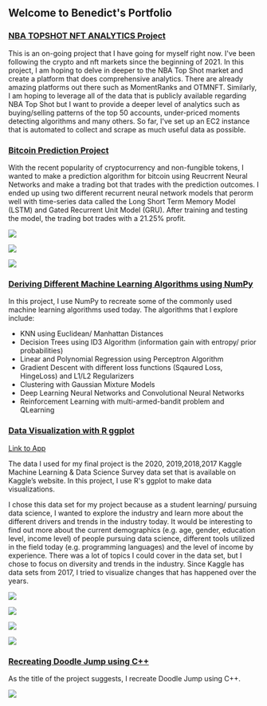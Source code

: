## Welcome to Benedict's Portfolio

### [NBA TOPSHOT NFT ANALYTICS Project](https://github.com/hsj7346/topshot_nft/blob/main/topshot_analysis.ipynb)

This is an on-going project that I have going for myself right now. I've been following the crypto and nft markets since the beginning of 2021. In this project, I am hoping to delve in deeper to the NBA Top Shot market and create a platform that does comprehensive analytics. There are already amazing platforms out there such as MomentRanks and OTMNFT. Similarly, I am hoping to leverage all of the data that is publicly available regarding NBA Top Shot but I want to provide a deeper level of analytics such as buying/selling patterns of the top 50 accounts, under-priced moments detecting algorithms and many others. So far, I've set up an EC2 instance that is automated to collect and scrape as much useful data as possible. 


### [Bitcoin Prediction Project](https://github.com/hsj7346/bitcoin_predictions/blob/master/bitcoin_predictions.ipynb)

With the recent popularity of cryptocurrency and non-fungible tokens, I wanted to make a prediction algorithm for bitcoin using Reucrrent Neural Networks and make a trading bot that trades with the prediction outcomes. I ended up using two different recurrent neural network models that perorm well with time-series data called the Long Short Term Memory Model (LSTM) and Gated Recurrent Unit Model (GRU). After training and testing the model, the trading bot trades with a 21.25% profit.

![](/images/bitcoinprice1.png)

![](/images/bitcoinprice2.png)

![](/images/bitcoinprice3.png)


### [Deriving Different Machine Learning Algorithms using NumPy](https://github.com/hsj7346/mlwithnumpy)

In this project, I use NumPy to recreate some of the commonly used machine learning algorithms used today.
The algorithms that I explore include:
- KNN using Euclidean/ Manhattan Distances
- Decision Trees using ID3 Algorithm (information gain with entropy/ prior probabilities)
- Linear and Polynomial Regression using Perceptron Algorithm
- Gradient Descent with different loss functions (Sqaured Loss, HingeLoss) and L1/L2 Regularizers
- Clustering with Gaussian Mixture Models
- Deep Learning Neural Networks and Convolutional Neural Networks
- Reinforcement Learning with multi-armed-bandit problem and QLearning

### [Data Visualization with R ggplot](https://github.com/hsj7346/dataviswithR)

[Link to App](https://benedictjung.shinyapps.io/FinalProj/)

The data I used for my final project is the 2020, 2019,2018,2017 Kaggle Machine Learning & Data Science Survey data set that is available on Kaggle’s website.
In this project, I use R's ggplot to make data visualizations.

I chose this data set for my project because as a student learning/ pursuing data science, I wanted to explore the industry and learn more about the different drivers and trends in the industry today. It would be interesting to find out more about the current demographics (e.g. age, gender, education level, income level) of people pursuing data science, different tools utilized in the field today (e.g. programming languages) and the level of income by experience. There was a lot of topics I could cover in the data set, but I chose to focus on diversity and trends in the industry. Since Kaggle has data sets from 2017, I tried to visualize changes that has happened over the years.

![](/images/R1.png)

![](/images/R2.png)

![](/images/R3.png)

![](/images/R4.png)


### [Recreating Doodle Jump using C++](https://github.com/hsj7346/doodlejump)

As the title of the project suggests, I recreate Doodle Jump using C++. 

![](/images/doodlepic.png)

